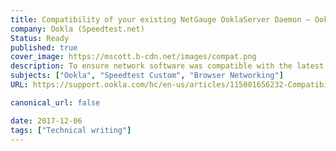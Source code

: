 ```yaml
---
title: Compatibility of your existing NetGauge OoklaServer Daemon – Ookla Speedtest Custom
company: Ookla (Speedtest.net)
Status: Ready
published: true
cover_image: https://mscott.b-cdn.net/images/compat.png
description: To ensure network software was compatible with the latest JavaScript client technology, Ookla's database of licensed vendors needed to update the server-side component hosted in their network. Since it was not always possible to remotely verify each instance due to vendor side networking security limitations, we provided a tutorial to help manually check the version on the server.
subjects: ["Ookla", "Speedtest Custom", "Browser Networking"]
URL: https://support.ookla.com/hc/en-us/articles/115001656232-Compatibility-of-your-existing-NetGauge-OoklaServer-Daemon

canonical_url: false

date: 2017-12-06
tags: ["Technical writing"]
---
```


<!-- @format -->
